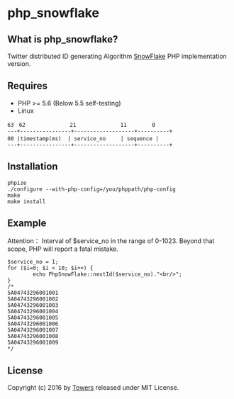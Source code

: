 # php_snowflake

## What is php_snowflake?

Twitter distributed ID generating Algorithm [SnowFlake](https://github.com/twitter/snowflake) PHP implementation version.

## Requires
* PHP >= 5.6  (Below 5.5 self-testing)
* Linux

```
63　62　　　　　 　   21　　　　　　    11　　　   0
---+----------------+-------------------+----------+
00 |timestamp(ms)  | service_no 　  | sequence |
---+----------------+-------------------+----------+
```

## Installation
```
phpize
./configure --with-php-config=/you/phppath/php-config
make
make install
```
## Example
Attention： Interval of $service_no in the range of 0-1023. Beyond that scope, PHP will report a fatal mistake.
```
$service_no = 1;
for ($i=0; $i < 10; $i++) { 
        echo PhpSnowFlake::nextId($service_no)."<br/>";
}
/*
5A04743296001001
5A04743296001002
5A04743296001003
5A04743296001004
5A04743296001005
5A04743296001006
5A04743296001007
5A04743296001008
5A04743296001009
*/
```
## License
Copyright (c) 2016 by [Towers](http://towers.pub) released under MIT License.


